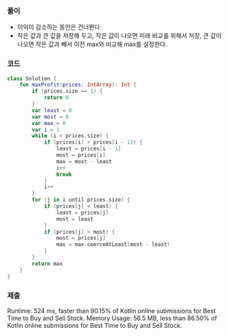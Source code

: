 ### 풀이 
- 이익이 감소하는 동안은 건너뛴다
- 작은 값과 큰 값을 저장해 두고, 작은 값이 나오면 미래 비교를 위해서 저장, 큰 값이 나오면 작은 값과 빼서 이전 max와 비교해 max를 설정한다.


### 코드 
```kotlin
class Solution {
    fun maxProfit(prices: IntArray): Int {
        if (prices.size == 1) {
            return 0
        }
        var least = 0
        var most = 0
        var max = 0
        var i = 1
        while (i < prices.size) {
            if (prices[i] > prices[i - 1]) {
                least = prices[i - 1]
                most = prices[i]
                max = most - least
                i++
                break
            } 
            i++
        }
        for (j in i until prices.size) {
            if (prices[j] < least) {
                least = prices[j]
                most = least
            }
            if (prices[j] > most) {
                most = prices[j]
                max = max.coerceAtLeast(most - least)
            }
        }
        return max
    }
}
```        

### 제출 
Runtime: 524 ms, faster than 90.15% of Kotlin online submissions for Best Time to Buy and Sell Stock.
Memory Usage: 56.5 MB, less than 86.50% of Kotlin online submissions for Best Time to Buy and Sell Stock.
